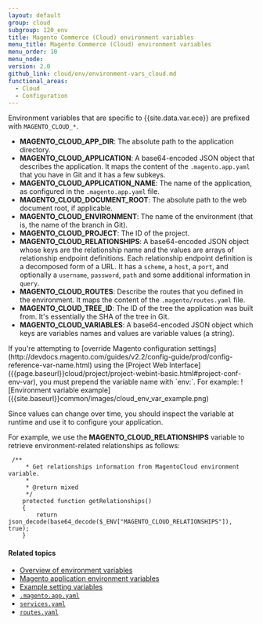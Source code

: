 ```yaml
---
layout: default
group: cloud
subgroup: 120_env
title: Magento Commerce (Cloud) environment variables
menu_title: Magento Commerce (Cloud) environment variables
menu_order: 10
menu_node:
version: 2.0
github_link: cloud/env/environment-vars_cloud.md
functional_areas:
  - Cloud
  - Configuration
---
```


Environment variables that are specific to {{site.data.var.ece}} are prefixed with `MAGENTO_CLOUD_*`.

-   **MAGENTO_CLOUD_APP_DIR**: The absolute path to the application directory.
-   **MAGENTO_CLOUD_APPLICATION**: A base64-encoded JSON object that
    describes the application. It maps the content of the
    `.magento.app.yaml` that you have in Git and it has a few subkeys.
-   **MAGENTO_CLOUD_APPLICATION_NAME**: The name of the application, as configured
    in the `.magento.app.yaml` file.
-   **MAGENTO_CLOUD_DOCUMENT_ROOT**: The absolute path to the web document root, if
    applicable.
-   **MAGENTO_CLOUD_ENVIRONMENT**: The name of the environment (that is, the
    name of the branch in Git).
-   **MAGENTO_CLOUD_PROJECT**: The ID of the project.
-   **MAGENTO_CLOUD_RELATIONSHIPS**: A base64-encoded JSON object whose keys
    are the relationship name and the values are arrays of relationship
    endpoint definitions. Each relationship endpoint definition is a
    decomposed form of a URL. It has a `scheme`, a `host`, a `port`, and
    optionally a `username`, `password`, `path` and some additional
    information in `query`.
-   **MAGENTO_CLOUD_ROUTES**: Describe the routes that you defined in the
    environment. It maps the content of the `.magento/routes.yaml`
    file.
-   **MAGENTO_CLOUD_TREE_ID**: The ID of the tree the application was built
    from. It's essentially the SHA of the tree in Git.
-   **MAGENTO_CLOUD_VARIABLES**: A base64-encoded JSON object which keys are
    variables names and values are variable values (a string).

<div class="bs-callout bs-callout-warning" markdown="1">
If you're attempting to [override Magento configuration settings](http://devdocs.magento.com/guides/v2.2/config-guide/prod/config-reference-var-name.html) using the [Project Web Interface]({{page.baseurl}}cloud/project/project-webint-basic.html#project-conf-env-var), you must prepend the variable name with `env:`. For example:
![Environment variable example]({{site.baseurl}}common/images/cloud_env_var_example.png)
</div>

Since values can change over time, you should inspect the variable at runtime and use it to configure your application.

For example, we use the **MAGENTO_CLOUD_RELATIONSHIPS** variable to retrieve environment-related relationships as follows:

```php?start_inline=1
 /**
     * Get relationships information from MagentoCloud environment variable.
     *
     * @return mixed
     */
    protected function getRelationships()
    {
        return json_decode(base64_decode($_ENV["MAGENTO_CLOUD_RELATIONSHIPS"]), true);
    }
```

#### Related topics
* [Overview of environment variables]({{page.baseurl}}cloud/env/environment-vars_over.html)
*	[Magento application environment variables]({{page.baseurl}}cloud/env/environment-vars_magento.html)
*	[Example setting variables]({{page.baseurl}}cloud/env/set-variables.html)
* [`.magento.app.yaml`]({{page.baseurl}}cloud/project/project-conf-files_magento-app.html)
* [`services.yaml`]({{page.baseurl}}cloud/project/project-conf-files_services.html)
* [`routes.yaml`]({{page.baseurl}}cloud/project/project-conf-files_routes.html)
